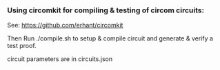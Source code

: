 ### Using circomkit for compiling & testing of circom circuits:

See: https://github.com/erhant/circomkit

Then Run ./compile.sh to setup & compile circuit and generate & verify a test proof.

circuit parameters are in circuits.json
